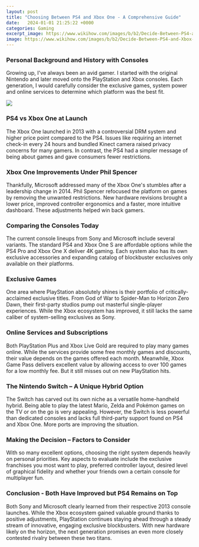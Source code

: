 ```yaml
---
layout: post
title: "Choosing Between PS4 and Xbox One - A Comprehensive Guide"
date:   2024-01-01 21:25:22 +0000
categories: Gaming
excerpt_image: https://www.wikihow.com/images/b/b2/Decide-Between-PS4-and-Xbox-One-Step-10.jpg
image: https://www.wikihow.com/images/b/b2/Decide-Between-PS4-and-Xbox-One-Step-10.jpg
---
```


### Personal Background and History with Consoles
Growing up, I've always been an avid gamer. I started with the original Nintendo and later moved onto the PlayStation and Xbox consoles. Each generation, I would carefully consider the exclusive games, system power and online services to determine which platform was the best fit. 

![](https://www.wikihow.com/images/b/b2/Decide-Between-PS4-and-Xbox-One-Step-10.jpg)
### PS4 vs Xbox One at Launch   
The Xbox One launched in 2013 with a controversial DRM system and higher price point compared to the PS4. Issues like requiring an internet check-in every 24 hours and bundled Kinect camera raised privacy concerns for many gamers. In contrast, the PS4 had a simpler message of being about games and gave consumers fewer restrictions.
### Xbox One Improvements Under Phil Spencer
Thankfully, Microsoft addressed many of the Xbox One's stumbles after a leadership change in 2014. Phil Spencer refocused the platform on games by removing the unwanted restrictions. New hardware revisions brought a lower price, improved controller ergonomics and a faster, more intuitive dashboard. These adjustments helped win back gamers.
### Comparing the Consoles Today
The current console lineups from Sony and Microsoft include several variants. The standard PS4 and Xbox One S are affordable options while the PS4 Pro and Xbox One X deliver 4K gaming. Each system also has its own exclusive accessories and expanding catalog of blockbuster exclusives only available on their platforms.
### Exclusive Games  
One area where PlayStation absolutely shines is their portfolio of critically-acclaimed exclusive titles. From God of War to Spider-Man to Horizon Zero Dawn, their first-party studios pump out masterful single-player experiences. While the Xbox ecosystem has improved, it still lacks the same caliber of system-selling exclusives as Sony. 
### Online Services and Subscriptions
Both PlayStation Plus and Xbox Live Gold are required to play many games online. While the services provide some free monthly games and discounts, their value depends on the games offered each month. Meanwhile, Xbox Game Pass delivers excellent value by allowing access to over 100 games for a low monthly fee. But it still misses out on new PlayStation hits.
### The Nintendo Switch – A Unique Hybrid Option
The Switch has carved out its own niche as a versatile home-handheld hybrid. Being able to play the latest Mario, Zelda and Pokémon games on the TV or on the go is very appealing. However, the Switch is less powerful than dedicated consoles and lacks full third-party support found on PS4 and Xbox One. More ports are improving the situation.
### Making the Decision – Factors to Consider  
With so many excellent options, choosing the right system depends heavily on personal priorities. Key aspects to evaluate include the exclusive franchises you most want to play, preferred controller layout, desired level of graphical fidelity and whether your friends own a certain console for multiplayer fun.
### Conclusion - Both Have Improved but PS4 Remains on Top
Both Sony and Microsoft clearly learned from their respective 2013 console launches. While the Xbox ecosystem gained valuable ground thanks to positive adjustments, PlayStation continues staying ahead through a steady stream of innovative, engaging exclusive blockbusters. With new hardware likely on the horizon, the next generation promises an even more closely contested rivalry between these two titans.
